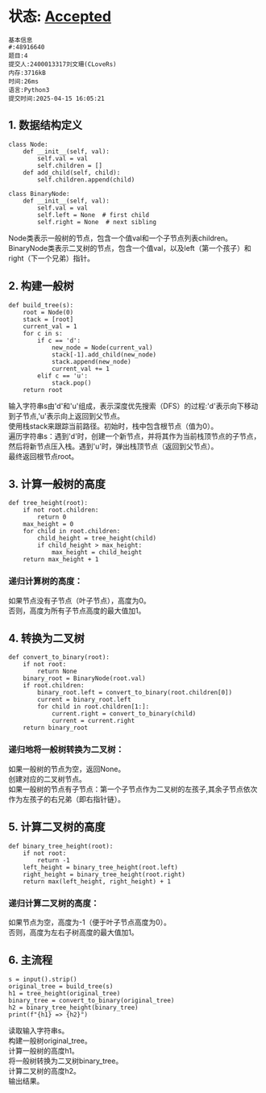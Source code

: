 # 状态: [Accepted](http://xzmdsa.openjudge.cn/2025hw5/solution/48916640/)

```
基本信息
#:48916640
题目:4
提交人:2400013317刘文珊(CLoveRs)
内存:3716kB
时间:26ms
语言:Python3
提交时间:2025-04-15 16:05:21
```
## 1. 数据结构定义
```
class Node:
    def __init__(self, val):
        self.val = val
        self.children = []
    def add_child(self, child):
        self.children.append(child)

class BinaryNode:
    def __init__(self, val):
        self.val = val
        self.left = None  # first child
        self.right = None  # next sibling
```
Node类表示一般树的节点，包含一个值val和一个子节点列表children。  
BinaryNode类表示二叉树的节点，包含一个值val，以及left（第一个孩子）和right（下一个兄弟）指针。

## 2. 构建一般树
```
def build_tree(s):
    root = Node(0)
    stack = [root]
    current_val = 1
    for c in s:
        if c == 'd':
            new_node = Node(current_val)
            stack[-1].add_child(new_node)
            stack.append(new_node)
            current_val += 1
        elif c == 'u':
            stack.pop()
    return root
```
输入字符串s由'd'和'u'组成，表示深度优先搜索（DFS）的过程:'d'表示向下移动到子节点,'u'表示向上返回到父节点。  
使用栈stack来跟踪当前路径。初始时，栈中包含根节点（值为0）。  
遍历字符串s：遇到'd'时，创建一个新节点，并将其作为当前栈顶节点的子节点，然后将新节点压入栈。遇到'u'时，弹出栈顶节点（返回到父节点）。  
最终返回根节点root。

## 3. 计算一般树的高度
```
def tree_height(root):
    if not root.children:
        return 0
    max_height = 0
    for child in root.children:
        child_height = tree_height(child)
        if child_height > max_height:
            max_height = child_height
    return max_height + 1
```
### 递归计算树的高度：
如果节点没有子节点（叶子节点），高度为0。  
否则，高度为所有子节点高度的最大值加1。

## 4. 转换为二叉树
```
def convert_to_binary(root):
    if not root:
        return None
    binary_root = BinaryNode(root.val)
    if root.children:
        binary_root.left = convert_to_binary(root.children[0])
        current = binary_root.left
        for child in root.children[1:]:
            current.right = convert_to_binary(child)
            current = current.right
    return binary_root
```
### 递归地将一般树转换为二叉树：
如果一般树的节点为空，返回None。  
创建对应的二叉树节点。  
如果一般树的节点有子节点：第一个子节点作为二叉树的左孩子,其余子节点依次作为左孩子的右兄弟（即右指针链）。

## 5. 计算二叉树的高度
```
def binary_tree_height(root):
    if not root:
        return -1
    left_height = binary_tree_height(root.left)
    right_height = binary_tree_height(root.right)
    return max(left_height, right_height) + 1
```
### 递归计算二叉树的高度：
如果节点为空，高度为-1（便于叶子节点高度为0）。  
否则，高度为左右子树高度的最大值加1。

## 6. 主流程
```
s = input().strip()
original_tree = build_tree(s)
h1 = tree_height(original_tree)
binary_tree = convert_to_binary(original_tree)
h2 = binary_tree_height(binary_tree)
print(f"{h1} => {h2}")
```
读取输入字符串s。  
构建一般树original_tree。  
计算一般树的高度h1。  
将一般树转换为二叉树binary_tree。  
计算二叉树的高度h2。  
输出结果。

